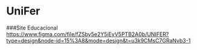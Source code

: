 # UniFer
###Site Educacional
https://www.figma.com/file/fZSby5e2Y5iEyV5PTB2A0b/UNIFER?type=design&node-id=15%3A8&mode=design&t=u3k9CMsC7GRaNvb3-1
